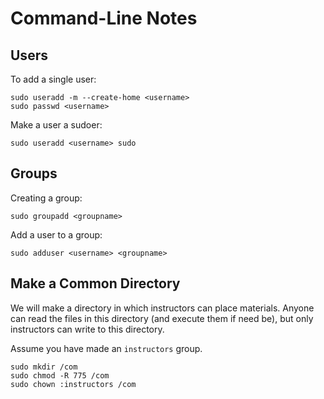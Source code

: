 # Command-Line Notes

## Users

To add a single user:

```{sh}
sudo useradd -m --create-home <username>
sudo passwd <username>
```

Make a user a sudoer:

```{sh}
sudo useradd <username> sudo
```

## Groups

Creating a group:

```{sh}
sudo groupadd <groupname>
```

Add a user to a group:

```{sh}
sudo adduser <username> <groupname>
```

## Make a Common Directory

We will make a directory in which instructors can place materials.  Anyone can read the files in this directory (and execute them if need be), but only instructors can write to this directory.

Assume you have made an `instructors` group.

```{sh}
sudo mkdir /com
sudo chmod -R 775 /com
sudo chown :instructors /com
```